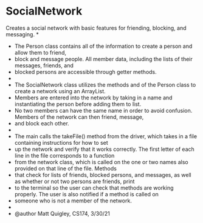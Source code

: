 # SocialNetwork
Creates a social network with basic features for friending, blocking, and messaging.
 * 
 * The Person class contains all of the information to create a person and allow them to friend,
 * block and message people. All member data, including the lists of their messages, friends, and
 * blocked persons are accessible through getter methods.
 * 
 * The SocialNetwork class utilizes the methods and of the Person class to create a network using an ArrayList.
 * Members are entered into the network by taking in a name and instantiating the person before adding them to list.
 * No two members can have the same name in order to avoid confusion. Members of the network can then friend, message,
 * and block each other.
 * 
 * The main calls the takeFile() method from the driver, which takes in a file containing instructions for how to set
 * up the network and verify that it works correctly. The first letter of each line in the file corresponds to a function
 * from the network class, which is called on the one or two names also provided on that line of the file. Methods
 * that check for lists of friends, blocked persons, and messages, as well as whether or not two persons are friends, print
 * to the terminal so the user can check that methods are working properly. The user is also notified if a method is called on
 * someone who is not a member of the network.
 * 
 * @author Matt Quigley, CS174, 3/30/21
